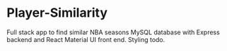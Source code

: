 # Player-Similarity
Full stack app to find similar NBA seasons
MySQL database with Express backend and React Material UI front end.
Styling todo. 
